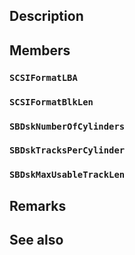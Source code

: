 ## Description

## Members

### `SCSIFormatLBA`

### `SCSIFormatBlkLen`

### `SBDskNumberOfCylinders`

### `SBDskTracksPerCylinder`

### `SBDskMaxUsableTrackLen`

## Remarks

## See also